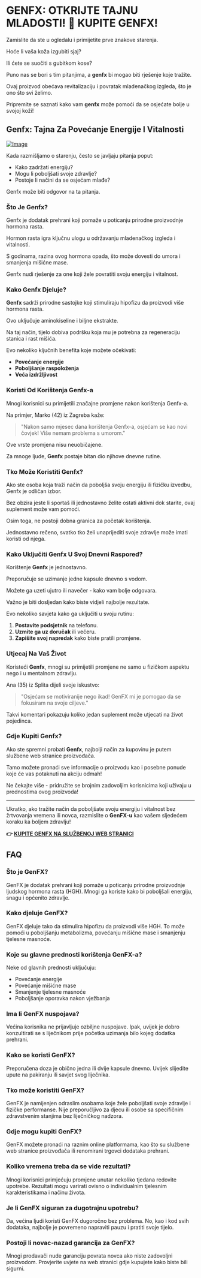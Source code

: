 # GENFX: OTKRIJTE TAJNU MLADOSTI! 🌟 KUPITE GENFX!

Zamislite da ste u ogledalu i primijetite prve znakove starenja. 

Hoće li vaša koža izgubiti sjaj? 

Ili ćete se suočiti s gubitkom kose? 

Puno nas se bori s tim pitanjima, a **genfx** bi mogao biti rješenje koje tražite. 

Ovaj proizvod obećava revitalizaciju i povratak mladenačkog izgleda, što je ono što svi želimo. 

Pripremite se saznati kako vam **genfx** može pomoći da se osjećate bolje u svojoj koži!

## Genfx: Tajna Za Povećanje Energije I Vitalnosti

[![Image](https://www2.sellhealth.com/251/genfx_box_400x300.jpg)](https://gchaffi.com/WYdN4Q4A)

Kada razmišljamo o starenju, često se javljaju pitanja poput:

- Kako zadržati energiju?
- Mogu li poboljšati svoje zdravlje?
- Postoje li načini da se osjećam mlađe?

Genfx može biti odgovor na ta pitanja.

### Što Je Genfx?

Genfx je dodatak prehrani koji pomaže u poticanju prirodne proizvodnje hormona rasta. 

Hormon rasta igra ključnu ulogu u održavanju mladenačkog izgleda i vitalnosti.

S godinama, razina ovog hormona opada, što može dovesti do umora i smanjenja mišićne mase.

Genfx nudi rješenje za one koji žele povratiti svoju energiju i vitalnost.

### Kako Genfx Djeluje?

**Genfx** sadrži prirodne sastojke koji stimuliraju hipofizu da proizvodi više hormona rasta. 

Ovo uključuje aminokiseline i biljne ekstrakte.

Na taj način, tijelo dobiva podršku koja mu je potrebna za regeneraciju stanica i rast mišića. 

Evo nekoliko ključnih benefita koje možete očekivati:

- **Povećanje energije**
- **Poboljšanje raspoloženja**
- **Veća izdržljivost**

### Koristi Od Korištenja Genfx-a

Mnogi korisnici su primijetili značajne promjene nakon korištenja Genfx-a. 

Na primjer, Marko (42) iz Zagreba kaže:

> "Nakon samo mjesec dana korištenja Genfx-a, osjećam se kao novi čovjek! Više nemam problema s umorom."

Ove vrste promjena nisu neuobičajene. 

Za mnoge ljude, **Genfx** postaje bitan dio njihove dnevne rutine.

### Tko Može Koristiti Genfx?

Ako ste osoba koja traži način da poboljša svoju energiju ili fizičku izvedbu, Genfx je odličan izbor. 

Bez obzira jeste li sportaš ili jednostavno želite ostati aktivni dok starite, ovaj suplement može vam pomoći. 

Osim toga, ne postoji dobna granica za početak korištenja.

Jednostavno rečeno, svatko tko želi unaprijediti svoje zdravlje može imati koristi od njega.

### Kako Uključiti Genfx U Svoj Dnevni Raspored?

Korištenje **Genfx** je jednostavno. 

Preporučuje se uzimanje jedne kapsule dnevno s vodom.

Možete ga uzeti ujutro ili navečer - kako vam bolje odgovara. 

Važno je biti dosljedan kako biste vidjeli najbolje rezultate.

Evo nekoliko savjeta kako ga uključiti u svoju rutinu:

1. **Postavite podsjetnik** na telefonu.
2. **Uzmite ga uz doručak** ili večeru.
3. **Zapišite svoj napredak** kako biste pratili promjene.

### Utjecaj Na Vaš Život

Koristeći **Genfx**, mnogi su primijetili promjene ne samo u fizičkom aspektu nego i u mentalnom zdravlju. 

Ana (35) iz Splita dijeli svoje iskustvo:

> "Osjećam se motiviranije nego ikad! GenFX mi je pomogao da se fokusiram na svoje ciljeve."

Takvi komentari pokazuju koliko jedan suplement može utjecati na život pojedinca.

### Gdje Kupiti Genfx?

Ako ste spremni probati **Genfx**, najbolji način za kupovinu je putem službene web stranice proizvođača. 

Tamo možete pronaći sve informacije o proizvodu kao i posebne ponude koje će vas potaknuti na akciju odmah!

Ne čekajte više - pridružite se brojnim zadovoljim korisnicima koji uživaju u prednostima ovog proizvoda!

---

Ukratko, ako tražite način da poboljšate svoju energiju i vitalnost bez žrtvovanja vremena ili novca, razmislite o **GenFX-u** kao vašem sljedećem koraku ka boljem zdravlju!



**👉 [KUPITE GENFX NA SLUŽBENOJ WEB STRANICI](https://gchaffi.com/WYdN4Q4A)**

## FAQ

### Što je GenFX?
GenFX je dodatak prehrani koji pomaže u poticanju prirodne proizvodnje ljudskog hormona rasta (HGH). Mnogi ga koriste kako bi poboljšali energiju, snagu i općenito zdravlje.

### Kako djeluje GenFX?
GenFX djeluje tako da stimulira hipofizu da proizvodi više HGH. To može pomoći u poboljšanju metabolizma, povećanju mišićne mase i smanjenju tjelesne masnoće.

### Koje su glavne prednosti korištenja GenFX-a?
Neke od glavnih prednosti uključuju:
- Povećanje energije
- Povećanje mišićne mase
- Smanjenje tjelesne masnoće
- Poboljšanje oporavka nakon vježbanja

### Ima li GenFX nuspojava?
Većina korisnika ne prijavljuje ozbiljne nuspojave. Ipak, uvijek je dobro konzultirati se s liječnikom prije početka uzimanja bilo kojeg dodatka prehrani.

### Kako se koristi GenFX?
Preporučena doza je obično jedna ili dvije kapsule dnevno. Uvijek slijedite upute na pakiranju ili savjet svog liječnika.

### Tko može koristiti GenFX?
GenFX je namijenjen odraslim osobama koje žele poboljšati svoje zdravlje i fizičke performanse. Nije preporučljivo za djecu ili osobe sa specifičnim zdravstvenim stanjima bez liječničkog nadzora.

### Gdje mogu kupiti GenFX?
GenFX možete pronaći na raznim online platformama, kao što su službene web stranice proizvođača ili renomirani trgovci dodataka prehrani.

### Koliko vremena treba da se vide rezultati?
Mnogi korisnici primjećuju promjene unutar nekoliko tjedana redovite upotrebe. Rezultati mogu varirati ovisno o individualnim tjelesnim karakteristikama i načinu života.

### Je li GenFX siguran za dugotrajnu upotrebu?
Da, većina ljudi koristi GenFX dugoročno bez problema. No, kao i kod svih dodataka, najbolje je povremeno napraviti pauzu i pratiti svoje tijelo.

### Postoji li novac-nazad garancija za GenFX?
Mnogi prodavači nude garanciju povrata novca ako niste zadovoljni proizvodom. Provjerite uvjete na web stranici gdje kupujete kako biste bili sigurni.